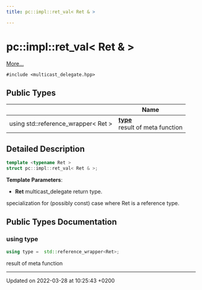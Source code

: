 ```yaml
---
title: pc::impl::ret_val< Ret & >

---
```


# pc::impl::ret_val< Ret & >



 [More...](#detailed-description)


`#include <multicast_delegate.hpp>`

## Public Types

|                | Name           |
| -------------- | -------------- |
| using std::reference_wrapper< Ret > | **[type](structpc_1_1impl_1_1ret__val_3_01_ret_01_6_01_4.md#using-type)** <br>result of meta function  |

## Detailed Description

```cpp
template <typename Ret >
struct pc::impl::ret_val< Ret & >;
```


**Template Parameters**: 

  * **Ret** multicast_delegate return type. 


specialization for (possibly const) case where Ret is a reference type. 

## Public Types Documentation

### using type

```cpp
using type =  std::reference_wrapper<Ret>;
```

result of meta function 

-------------------------------

Updated on 2022-03-28 at 10:25:43 +0200